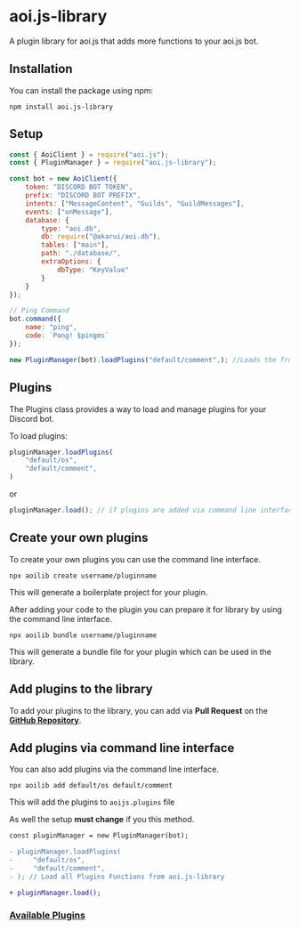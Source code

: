 # aoi.js-library

A plugin library for aoi.js that adds more functions to your aoi.js bot.

## Installation

You can install the package using npm:

```shell
npm install aoi.js-library
```

## Setup 

```javascript
const { AoiClient } = require("aoi.js");
const { PluginManager } = require("aoi.js-library");

const bot = new AoiClient({
    token: "DISCORD BOT TOKEN",
    prefix: "DISCORD BOT PREFIX",
    intents: ["MessageContent", "Guilds", "GuildMessages"],
    events: ["onMessage"],
    database: {
        type: "aoi.db",
        db: require("@akarui/aoi.db"),
        tables: ["main"],
        path: "./database/",
        extraOptions: {
            dbType: "KeyValue"
        }
    }
});

// Ping Command
bot.command({
    name: "ping",
    code: `Pong! $pingms`
});

new PluginManager(bot).loadPlugins("default/comment",); //Loads the from the default folder ($comment function)
```

## Plugins

The Plugins class provides a way to load and manage plugins for your Discord bot.

To load plugins:

```javascript
pluginManager.loadPlugins(
    "default/os",
    "default/comment",
)
```

or

```javascript
pluginManager.load(); // if plugins are added via command line interface
```

## Create your own plugins

To create your own plugins you can use the command line interface.

```shell
npx aoilib create username/pluginname
```
This will generate a boilerplate project for your plugin.

After adding your code to the plugin you can prepare it for library by using the command line interface.

```shell
npx aoilib bundle username/pluginname
```

This will generate a bundle file for your plugin which can be used in the library.

## Add plugins to the library

To add your plugins to the library, you can add via **Pull Request** on the **[GitHub Repository](https://github.com/Leref/aoi.js-library/pulls)**.


## Add plugins via command line interface

You can also add plugins via the command line interface.

```shell
npx aoilib add default/os default/comment
```

This will add the plugins to `aoijs.plugins` file

As well the setup **must change** if you this method.

```diff
const pluginManager = new PluginManager(bot);

- pluginManager.loadPlugins(
-     "default/os",
-     "default/comment",
- ); // Load all Plugins Functions from aoi.js-library 

+ pluginManager.load();
```

### [Available Plugins](https://github.com/Leref/aoi.js-library/tree/main/plugins)